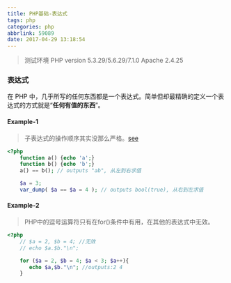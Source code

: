 ```yaml
---
title: PHP基础-表达式
tags: php
categories: php
abbrlink: 59089
date: 2017-04-29 13:18:54
---
```



> 测试环境
> PHP version 5.3.29/5.6.29/7.1.0
> Apache 2.4.25

### 表达式
在 PHP 中，几乎所写的任何东西都是一个表达式。简单但却最精确的定义一个表达式的方式就是“**任何有值的东西**”。


#### Example-1

> 子表达式的操作顺序其实没那么严格。[see](https://bugs.php.net/bug.php?id=61188)


```php
<?php
	function a() {echo 'a';}
	function b() {echo 'b';}
	a() == b(); // outputs "ab", 从左到右求值

	$a = 3;
	var_dump( $a == $a = 4 ); // outputs bool(true), 从右到左求值


```
#### Example-2

> PHP中的逗号运算符只有在for()条件中有用，在其他的表达式中无效。


```php
<?php
	// $a = 2, $b = 4; //无效
	// echo $a.$b."\n";

	for ($a = 2, $b = 4; $a < 3; $a++){
	   echo $a,$b."\n"; //outputs:2 4
	}


```